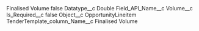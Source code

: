 <?xml version="1.0" encoding="UTF-8"?>
<CustomMetadata xmlns="http://soap.sforce.com/2006/04/metadata" xmlns:xsi="http://www.w3.org/2001/XMLSchema-instance" xmlns:xsd="http://www.w3.org/2001/XMLSchema">
    <label>Finalised Volume</label>
    <protected>false</protected>
    <values>
        <field>Datatype__c</field>
        <value xsi:type="xsd:string">Double</value>
    </values>
    <values>
        <field>Field_API_Name__c</field>
        <value xsi:type="xsd:string">Volume__c</value>
    </values>
    <values>
        <field>Is_Required__c</field>
        <value xsi:type="xsd:boolean">false</value>
    </values>
    <values>
        <field>Object__c</field>
        <value xsi:type="xsd:string">OpportunityLineitem</value>
    </values>
    <values>
        <field>TenderTemplate_column_Name__c</field>
        <value xsi:type="xsd:string">Finalised Volume</value>
    </values>
</CustomMetadata>
